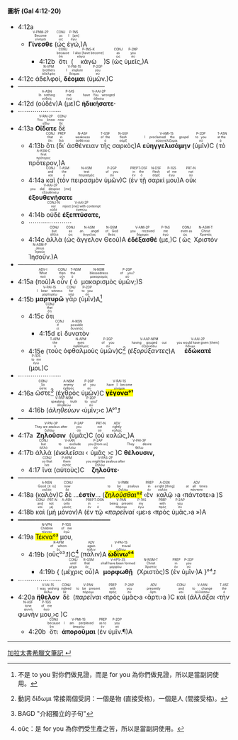 #### 圖析 (Gal 4:12-20)

- <rt>4:12a</rt> 
	- <RUBY><ruby><ruby><strong>Γίνεσθε</strong><rt>γίνομαι</rt></ruby><rt>Become</rt></ruby><rt>V-PNM-2P</rt></RUBY> (<RUBY><ruby><ruby>ὡς<rt>ὡς</rt></ruby><rt>as</rt></ruby><rt>CONJ</rt></RUBY> <RUBY><ruby><ruby>ἐγώ,<rt>ἐγώ</rt></ruby><rt>I [am]</rt></ruby><rt>P-1NS</rt></RUBY>)A
		- <rt>4:12b</rt> <RUBY><ruby><ruby>ὅτι<rt>ὅτι</rt></ruby><rt>because</rt></ruby><rt>CONJ</rt></RUBY> (<RUBY><ruby><ruby>κἀγὼ<rt>κἀγώ</rt></ruby><rt>I also [have become]</rt></ruby><rt>P-1NS-K</rt></RUBY>)S (<RUBY><ruby><ruby>ὡς<rt>ὡς</rt></ruby><rt>as</rt></ruby><rt>CONJ</rt></RUBY> <RUBY><ruby><ruby>ὑμεῖς,<rt>σύ</rt></ruby><rt>you</rt></ruby><rt>P-2NP</rt></RUBY>)A 
- <rt>4:12c</rt> <RUBY><ruby><ruby>ἀδελφοί,<rt>ἀδελφός</rt></ruby><rt>brothers</rt></ruby><rt>N-VPM</rt></RUBY> <RUBY><ruby><ruby><strong>δέομαι</strong><rt>δέομαι</rt></ruby><rt>I implore</rt></ruby><rt>V-PNI-1S</rt></RUBY> (<RUBY><ruby><ruby>ὑμῶν.<rt>σύ</rt></ruby><rt>you</rt></ruby><rt>P-2GP</rt></RUBY>)C 
- ——————————————
- <rt>4:12d</rt> (<RUBY><ruby><ruby>οὐδέν<rt>οὐδείς</rt></ruby><rt>In nothing</rt></ruby><rt>A-ASN</rt></RUBY>)A (<RUBY><ruby><ruby>με<rt>ἐγώ</rt></ruby><rt>me</rt></ruby><rt>P-1AS</rt></RUBY>)C <RUBY><ruby><ruby><strong>ἠδικήσατε·</strong><rt>ἀδικέω</rt></ruby><rt>have You wronged</rt></ruby><rt>V-AAI-2P</rt></RUBY>
- ⋯⋯⋯⋯⋯⋯⋯
- <rt>4:13a</rt> <RUBY><ruby><ruby><strong>Οἴδατε</strong><rt>εἴδω</rt></ruby><rt>You know</rt></ruby><rt>V-RAI-2P</rt></RUBY> <RUBY><ruby><ruby>δὲ<rt>δέ</rt></ruby><rt>now</rt></ruby><rt>CONJ</rt></RUBY>
	- <rt>4:13b</rt> <RUBY><ruby><ruby>ὅτι<rt>ὅτι</rt></ruby><rt>that</rt></ruby><rt>CONJ</rt></RUBY> (<RUBY><ruby><ruby>δι᾽<rt>διά</rt></ruby><rt>in</rt></ruby><rt>PREP</rt></RUBY> <RUBY><ruby><ruby>ἀσθένειαν<rt>ἀσθένεια</rt></ruby><rt>weakness</rt></ruby><rt>N-ASF</rt></RUBY> <RUBY><ruby><ruby>τῆς<rt>ὁ</rt></ruby><rt>of the</rt></ruby><rt>T-GSF</rt></RUBY> <RUBY><ruby><ruby>σαρκὸς<rt>σάρξ</rt></ruby><rt>flesh</rt></ruby><rt>N-GSF</rt></RUBY>)A <RUBY><ruby><ruby><strong>εὐηγγελισάμην</strong><rt>εὐαγγελίζομαι</rt></ruby><rt>I proclaimed the gospel</rt></ruby><rt>V-AMI-1S</rt></RUBY> (<RUBY><ruby><ruby>ὑμῖν<rt>σύ</rt></ruby><rt>to you</rt></ruby><rt>P-2DP</rt></RUBY>)C (<RUBY><ruby><ruby>τὸ<rt>ὁ</rt></ruby><rt>at the</rt></ruby><rt>T-ASN</rt></RUBY> <RUBY><ruby><ruby>πρότερον,<rt>πρότερος</rt></ruby><rt>first</rt></ruby><rt>A-ASN-C</rt></RUBY>)A
	- <rt>4:14a</rt> <RUBY><ruby><ruby>καὶ<rt>καί</rt></ruby><rt>and</rt></ruby><rt>CONJ</rt></RUBY> (<RUBY><ruby><ruby>τὸν<rt>ὁ</rt></ruby><rt>the</rt></ruby><rt>T-ASM</rt></RUBY> <RUBY><ruby><ruby>πειρασμὸν<rt>πειρασμός</rt></ruby><rt>test</rt></ruby><rt>N-ASM</rt></RUBY> <RUBY><ruby><ruby>ὑμῶν<rt>σύ</rt></ruby><rt>of you</rt></ruby><rt>P-2GP</rt></RUBY>)C (<RUBY><ruby><ruby>ἐν<rt>ἐν</rt></ruby><rt>in</rt></ruby><rt>PREP</rt></RUBY> <RUBY><ruby><ruby>τῇ<rt>ὁ</rt></ruby><rt>the</rt></ruby><rt>T-DSF</rt></RUBY> <RUBY><ruby><ruby>σαρκί<rt>σάρξ</rt></ruby><rt>flesh</rt></ruby><rt>N-DSF</rt></RUBY> <RUBY><ruby><ruby>μου<rt>ἐγώ</rt></ruby><rt>of me</rt></ruby><rt>P-1GS</rt></RUBY>)A <RUBY><ruby><ruby>οὐκ<rt>οὐ</rt></ruby><rt>not</rt></ruby><rt>PRT-N</rt></RUBY> <RUBY><ruby><ruby><strong>ἐξουθενήσατε</strong><rt>ἐξουθενέω</rt></ruby><rt>you did despise [me]</rt></ruby><rt>V-AAI-2P</rt></RUBY> 
	- <rt>4:14b</rt> <RUBY><ruby><ruby>οὐδὲ<rt>οὐδέ</rt></ruby><rt>nor</rt></ruby><rt>CONJ-N</rt></RUBY> <RUBY><ruby><ruby><strong>ἐξεπτύσατε,</strong><rt>ἐκπτύω</rt></ruby><rt>reject [me] with contempt</rt></ruby><rt>V-AAI-2P</rt></RUBY>
	- ⋯⋯⋯⋯⋯⋯⋯
	- <rt>4:14c</rt> <RUBY><ruby><ruby>ἀλλὰ<rt>ἀλλά</rt></ruby><rt>but</rt></ruby><rt>CONJ</rt></RUBY> (<RUBY><ruby><ruby>ὡς<rt>ὡς</rt></ruby><rt>as</rt></ruby><rt>CONJ</rt></RUBY> <RUBY><ruby><ruby>ἄγγελον<rt>ἄγγελος</rt></ruby><rt>an angel</rt></ruby><rt>N-ASM</rt></RUBY> <RUBY><ruby><ruby>Θεοῦ<rt>θεός</rt></ruby><rt>of God</rt></ruby><rt>N-GSM</rt></RUBY>)A <RUBY><ruby><ruby><strong>ἐδέξασθέ</strong><rt>δέχομαι</rt></ruby><rt>you received</rt></ruby><rt>V-AMI-2P</rt></RUBY> (<RUBY><ruby><ruby>με,<rt>ἐγώ</rt></ruby><rt>me</rt></ruby><rt>P-1AS</rt></RUBY>)C (<RUBY><ruby><ruby>ὡς<rt>ὡς</rt></ruby><rt>even as</rt></ruby><rt>CONJ</rt></RUBY> <RUBY><ruby><ruby>Χριστὸν<rt>Χριστός</rt></ruby><rt>Christ</rt></ruby><rt>N-ASM-T</rt></RUBY> <RUBY><ruby><ruby>Ἰησοῦν.<rt>Ἰησοῦς</rt></ruby><rt>Jesus</rt></ruby><rt>N-ASM-P</rt></RUBY>)A
- ——————————————
- <rt>4:15a</rt> (<RUBY><ruby><ruby>ποῦ<rt>ποῦ</rt></ruby><rt>What</rt></ruby><rt>ADV-I</rt></RUBY>)A  <RUBY><ruby><ruby>οὖν<rt>οὖν</rt></ruby><rt>then</rt></ruby><rt>CONJ</rt></RUBY> (<RUBY><ruby><ruby>ὁ<rt>ὁ</rt></ruby><rt>the</rt></ruby><rt>T-NSM</rt></RUBY> <RUBY><ruby><ruby>μακαρισμὸς<rt>μακαρισμός</rt></ruby><rt>blessedness</rt></ruby><rt>N-NSM</rt></RUBY> <RUBY><ruby><ruby>ὑμῶν;<rt>σύ</rt></ruby><rt>of you?</rt></ruby><rt>P-2GP</rt></RUBY>)S 
- <rt>4:15b</rt> <RUBY><ruby><ruby><strong>μαρτυρῶ</strong><rt>μαρτυρέω</rt></ruby><rt>I bear witness</rt></ruby><rt>V-PAI-1S</rt></RUBY>  <RUBY><ruby><ruby>γὰρ<rt>γάρ</rt></ruby><rt>for</rt></ruby><rt>CONJ</rt></RUBY> (<RUBY><ruby><ruby>ὑμῖν<rt>σύ</rt></ruby><rt>to you</rt></ruby><rt>P-2DP</rt></RUBY>)A[^1]
	- <rt>4:15c</rt> <RUBY><ruby><ruby>ὅτι<rt>ὅτι</rt></ruby><rt>that</rt></ruby><rt>CONJ</rt></RUBY>
		- <rt>4:15d</rt> <RUBY><ruby><ruby>εἰ<rt>εἰ</rt></ruby><rt>if</rt></ruby><rt>CONJ</rt></RUBY> <RUBY><ruby><ruby>δυνατὸν<rt>δυνατός</rt></ruby><rt>possible</rt></ruby><rt>A-NSN</rt></RUBY> 
	- <rt>4:15e</rt> (<RUBY><ruby><ruby>τοὺς<rt>ὁ</rt></ruby><rt>the</rt></ruby><rt>T-APM</rt></RUBY> <RUBY><ruby><ruby>ὀφθαλμοὺς<rt>ὀφθαλμός</rt></ruby><rt>eyes</rt></ruby><rt>N-APM</rt></RUBY> <RUBY><ruby><ruby>ὑμῶν<rt>σύ</rt></ruby><rt>of you</rt></ruby><rt>P-2GP</rt></RUBY>)C[^2] (<RUBY><ruby><ruby><em>ἐξορύξαντες</em><rt>ἐξορύσσω</rt></ruby><rt>having gouged out</rt></ruby><rt>V-AAP-NPM</rt></RUBY>)A <RUBY><ruby><ruby><strong>ἐδώκατέ</strong><rt>δίδωμι</rt></ruby><rt>you would have given [them]</rt></ruby><rt>V-AAI-2P</rt></RUBY> (<RUBY><ruby><ruby>μοι.<rt>ἐγώ</rt></ruby><rt>to me</rt></ruby><rt>P-1DS</rt></RUBY>)C
- ⋯⋯⋯⋯⋯⋯⋯
- <rt>4:16a</rt> <RUBY><ruby><ruby>ὥστε<rt>ὥστε</rt></ruby><rt>So</rt></ruby><rt>CONJ</rt></RUBY>[^3] (<RUBY><ruby><ruby>ἐχθρὸς<rt>ἐχθρός</rt></ruby><rt>enemy</rt></ruby><rt>A-NSM</rt></RUBY> <RUBY><ruby><ruby>ὑμῶν<rt>σύ</rt></ruby><rt>of you</rt></ruby><rt>P-2GP</rt></RUBY>)C <RUBY><ruby><ruby><mark><strong>γέγονα°¹</strong></mark><rt>γίνομαι</rt></ruby><rt>have I become</rt></ruby><rt>V-RAI-1S</rt></RUBY> 
	- <rt>4:16b</rt> (<RUBY><ruby><ruby><em>ἀληθεύων</em><rt>ἀληθεύω</rt></ruby><rt>speaking truth</rt></ruby><rt>V-PAP-NSM</rt></RUBY> ‹<RUBY><ruby><ruby>ὑμῖν;<rt>σύ</rt></ruby><rt>to you?</rt></ruby><rt>P-2DP</rt></RUBY>›c )A°¹⮥
- ——————————————
- <rt>4:17a</rt> <RUBY><ruby><ruby><strong>Ζηλοῦσιν</strong><rt>ζηλόω</rt></ruby><rt>They are zealous after</rt></ruby><rt>V-PAI-3P</rt></RUBY> (<RUBY><ruby><ruby>ὑμᾶς<rt>σύ</rt></ruby><rt>you</rt></ruby><rt>P-2AP</rt></RUBY>)C (<RUBY><ruby><ruby>οὐ<rt>οὐ</rt></ruby><rt>not</rt></ruby><rt>PRT-N</rt></RUBY> <RUBY><ruby><ruby>καλῶς,<rt>καλῶς</rt></ruby><rt>rightly</rt></ruby><rt>ADV</rt></RUBY>)A
- <rt>4:17b</rt> <RUBY><ruby><ruby>ἀλλὰ<rt>ἀλλά</rt></ruby><rt>but</rt></ruby><rt>CONJ</rt></RUBY> (<RUBY><ruby><ruby><em>ἐκκλεῖσαι</em><rt>ἐκκλείω</rt></ruby><rt>to exclude</rt></ruby><rt>V-AAN</rt></RUBY> ‹<RUBY><ruby><ruby>ὑμᾶς<rt>σύ</rt></ruby><rt>you [from us]</rt></ruby><rt>P-2AP</rt></RUBY>›c )C <RUBY><ruby><ruby><strong>θέλουσιν,</strong><rt>θέλω</rt></ruby><rt>They desire</rt></ruby><rt>V-PAI-3P</rt></RUBY> 
	- <rt>4:17</rt> <RUBY><ruby><ruby>ἵνα<rt>ἵνα</rt></ruby><rt>so that</rt></ruby><rt>CONJ</rt></RUBY> (<RUBY><ruby><ruby>αὐτοὺς<rt>αὐτός</rt></ruby><rt>them</rt></ruby><rt>P-APM</rt></RUBY>)C <RUBY><ruby><ruby><strong>ζηλοῦτε·</strong><rt>ζηλόω</rt></ruby><rt>you might be zealous after</rt></ruby><rt>V-PAS-2P</rt></RUBY>
- ——————————————
- <rt>4:18a</rt> (<RUBY><ruby><ruby>καλὸν<rt>καλός</rt></ruby><rt>Good [it is]</rt></ruby><rt>A-NSN</rt></RUBY>)C <RUBY><ruby><ruby>δὲ<rt>δέ</rt></ruby><rt>now</rt></ruby><rt>CONJ</rt></RUBY> ...**ἐστίν**... (<RUBY><ruby><ruby><mark><em>ζηλοῦσθαι°²</em></mark><rt>ζηλόω</rt></ruby><rt>to be zealous</rt></ruby><rt>V-PMN</rt></RUBY> ‹<RUBY><ruby><ruby>ἐν<rt>ἐν</rt></ruby><rt>in</rt></ruby><rt>PREP</rt></RUBY> <RUBY><ruby><ruby>καλῷ<rt>καλός</rt></ruby><rt>a right [thing]</rt></ruby><rt>A-DSN</rt></RUBY>›a ‹<RUBY><ruby><ruby>πάντοτε<rt>πάντοτε</rt></ruby><rt>at all times</rt></ruby><rt>ADV</rt></RUBY>›a )S
- <rt>4:18b</rt> <RUBY><ruby><ruby>καὶ<rt>καί</rt></ruby><rt>and</rt></ruby><rt>CONJ</rt></RUBY> (<RUBY><ruby><ruby>μὴ<rt>μή</rt></ruby><rt>not</rt></ruby><rt>PRT-N</rt></RUBY> <RUBY><ruby><ruby>μόνον<rt>μόνος</rt></ruby><rt>only</rt></ruby><rt>A-ASN</rt></RUBY>)A (<RUBY><ruby><ruby>ἐν<rt>ἐν</rt></ruby><rt>in</rt></ruby><rt>PREP</rt></RUBY> <RUBY><ruby><ruby>τῷ<rt>ὁ</rt></ruby><rt>-</rt></ruby><rt>T-DSN</rt></RUBY> «<RUBY><ruby><ruby><em>παρεῖναί</em><rt>πάρειμι</rt></ruby><rt>being present</rt></ruby><rt>V-PAN</rt></RUBY> ‹<RUBY><ruby><ruby>με<rt>ἐγώ</rt></ruby><rt>my</rt></ruby><rt>P-1AS</rt></RUBY>›s ‹<RUBY><ruby><ruby>πρὸς<rt>πρός</rt></ruby><rt>with</rt></ruby><rt>PREP</rt></RUBY> <RUBY><ruby><ruby>ὑμᾶς.<rt>σύ</rt></ruby><rt>you</rt></ruby><rt>P-2AP</rt></RUBY>›a »)A
- ═════════════════════
- <rt>4:19a</rt> <RUBY><ruby><ruby><mark>Τέκνα°³</mark><rt>τέκνον</rt></ruby><rt>Children</rt></ruby><rt>N-VPN</rt></RUBY> <RUBY><ruby><ruby>μου,<rt>ἐγώ</rt></ruby><rt>of me</rt></ruby><rt>P-1GS</rt></RUBY> 
	- <rt>4:19b</rt> (<RUBY><ruby><ruby>οὓς°³⮥<rt>ὅς</rt></ruby><rt>of whom</rt></ruby><rt>R-APM</rt></RUBY>)C[^4] (<RUBY><ruby><ruby>πάλιν<rt>πάλιν</rt></ruby><rt>again</rt></ruby><rt>ADV</rt></RUBY>)A <RUBY><ruby><ruby><mark><strong>ὠδίνω°⁴</strong></mark><rt>ὠδίνω</rt></ruby><rt>I travail</rt></ruby><rt>V-PAI-1S</rt></RUBY>
		- <rt>4:19b</rt> { (<RUBY><ruby><ruby>μέχρις<rt>μέχρι</rt></ruby><rt>until</rt></ruby><rt>CONJ</rt></RUBY> <RUBY><ruby><ruby>οὗ<rt>ὅς</rt></ruby><rt>that</rt></ruby><rt>R-GSM</rt></RUBY>)A <RUBY><ruby><ruby><strong>μορφωθῇ</strong><rt>μορφόω</rt></ruby><rt>shall have been formed</rt></ruby><rt>V-APS-3S</rt></RUBY> (<RUBY><ruby><ruby>Χριστὸς<rt>Χριστός</rt></ruby><rt>Christ</rt></ruby><rt>N-NSM-T</rt></RUBY>)S (<RUBY><ruby><ruby>ἐν<rt>ἐν</rt></ruby><rt>in</rt></ruby><rt>PREP</rt></RUBY> <RUBY><ruby><ruby>ὑμῖν·<rt>σύ</rt></ruby><rt>you</rt></ruby><rt>P-2DP</rt></RUBY>)A }°⁴⮥
- ⋯⋯⋯⋯⋯⋯⋯
- <rt>4:20a</rt> <RUBY><ruby><ruby><strong>ἤθελον</strong><rt>θέλω</rt></ruby><rt>I was wishing</rt></ruby><rt>V-IAI-1S</rt></RUBY> <RUBY><ruby><ruby>δὲ<rt>δέ</rt></ruby><rt>indeed</rt></ruby><rt>CONJ</rt></RUBY> (<RUBY><ruby><ruby><em>παρεῖναι</em><rt>πάρειμι</rt></ruby><rt>to be present</rt></ruby><rt>V-PAN</rt></RUBY> ‹<RUBY><ruby><ruby>πρὸς<rt>πρός</rt></ruby><rt>with</rt></ruby><rt>PREP</rt></RUBY> <RUBY><ruby><ruby>ὑμᾶς<rt>σύ</rt></ruby><rt>you</rt></ruby><rt>P-2AP</rt></RUBY>›a ‹<RUBY><ruby><ruby>ἄρτι<rt>ἄρτι</rt></ruby><rt>presently</rt></ruby><rt>ADV</rt></RUBY>›a )C <RUBY><ruby><ruby>καὶ<rt>καί</rt></ruby><rt>and</rt></ruby><rt>CONJ</rt></RUBY> (<RUBY><ruby><ruby><em>ἀλλάξαι</em><rt>ἀλλάσσω</rt></ruby><rt>to change</rt></ruby><rt>V-AAN</rt></RUBY> ‹<RUBY><ruby><ruby>τὴν<rt>ὁ</rt></ruby><rt>the</rt></ruby><rt>T-ASF</rt></RUBY> <RUBY><ruby><ruby>φωνήν<rt>φωνή</rt></ruby><rt>tone</rt></ruby><rt>N-ASF</rt></RUBY> <RUBY><ruby><ruby>μου,<rt>ἐγώ</rt></ruby><rt>of me</rt></ruby><rt>P-1GS</rt></RUBY>›c )C
	- <rt>4:20b</rt> <RUBY><ruby><ruby>ὅτι<rt>ὅτι</rt></ruby><rt>because</rt></ruby><rt>CONJ</rt></RUBY> <RUBY><ruby><ruby><strong>ἀποροῦμαι</strong><rt>ἀπορέω</rt></ruby><rt>I am perplexed</rt></ruby><rt>V-PMI-1S</rt></RUBY> (<RUBY><ruby><ruby>ἐν<rt>ἐν</rt></ruby><rt>as to</rt></ruby><rt>PREP</rt></RUBY> <RUBY><ruby><ruby>ὑμῖν.¶<rt>σύ</rt></ruby><rt>you</rt></ruby><rt>P-2DP</rt></RUBY>)A

[^1]: 不是 to you 對你們做見證，而是 for you 為你們做見證，所以是當副詞使用。
[^2]: 動詞 δίδωμι 常接兩個受詞：一個是物 (直接受格)，一個是人 (間接受格)。
[^3]: BAGD "介紹獨立的子句"
[^4]: οὓς：是 for you 為你們受生產之苦，所以是當副詞使用。






---
[加拉太書希臘文筆記 ↵](Galatians-Notes.md)